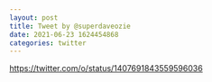 ```yaml
--- 
layout: post 
title: Tweet by @superdaveozie 
date: 2021-06-23 1624454868 
categories: twitter 
--- 
```

https://twitter.com/o/status/1407691843559596036